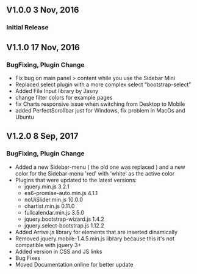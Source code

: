 ## V1.0.0 3 Nov, 2016
### Initial Release

## V1.1.0 17 Nov, 2016
### BugFixing, Plugin Change
  - Fix bug on main panel > content while you use the Sidebar Mini
  - Replaced select plugin with a more complex select “bootstrap-select”
  - Added File Input library by Jasny
  - change filter colors for example pages
  - fix Charts responsive issue when switching from Desktop to Mobile
  - added PerfectScrollbar just for Windows, fix problem in MacOs and Ubuntu

## V1.2.0 8 Sep, 2017
### BugFixing, Plugin Change
  - Added a new Sidebar-menu ( the old one was replaced ) and a new color for the Sidebar-menu 'red' with 'white' as the active color
  - Plugins that were updated to the latest versions:
    - jquery.min.js 3.2.1
    - es6-promise-auto.min.js 4.1.1
    - noUiSlider.min.js 10.0.0
    - chartist.min.js 0.11.0
    - fullcalendar.min.js 3.5.0
    - jquery.bootstrap-wizard.js 1.4.2
    - jquery.select-bootstrap.js 1.12.2
  - Added Arrive.js library  for elements that are inserted dinamically
  - Removed jquery.mobile-1.4.5.min.js library because this it's not compatible with jquery 3+
  - Added version in CSS and JS links
  - Bug Fixes
  - Moved Documentation online for better update
